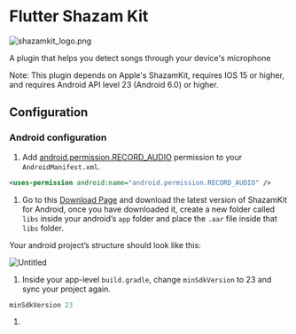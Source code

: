 # Flutter Shazam Kit

![shazamkit_logo.png](Flutter%20Shazam%20Kit%20e81251fe359048b281336714e94e0cfa/shazamkit_logo.png)

A plugin that helps you detect songs through your device's microphone

Note: This plugin depends on Apple's ShazamKit, requires IOS 15 or higher, and requires Android API level 23 (Android 6.0) or higher.

## Configuration

### Android configuration

1. Add [android.permission.RECORD_AUDIO](https://developer.android.com/reference/android/Manifest.permission#RECORD_AUDIO) permission to your `AndroidManifest.xml`.

```xml
<uses-permission android:name="android.permission.RECORD_AUDIO" />
```

1. Go to this [Download Page](https://developer.apple.com/download/all/?q=Android%20ShazamKit) and download the latest version of ShazamKit for Android, once you have downloaded it, create a new folder called `libs` inside your android’s `app` folder and place the `.aar` file inside that `libs` folder.

Your android project’s structure should look like this:

![Untitled](Flutter%20Shazam%20Kit%20e81251fe359048b281336714e94e0cfa/Untitled.png)

1. Inside your app-level `build.gradle`, change `minSdkVersion` to 23 and sync your project again.

```groovy
minSdkVersion 23
```

1.

